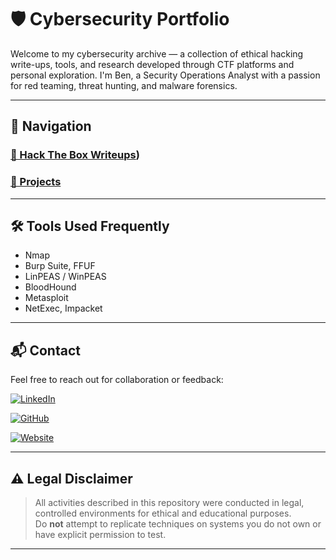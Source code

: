# 🛡️ Cybersecurity Portfolio

Welcome to my cybersecurity archive — a collection of ethical hacking write-ups, tools, and research developed through CTF platforms and personal exploration. I'm Ben, a Security Operations Analyst with a passion for red teaming, threat hunting, and malware forensics.

---

## 🧭 Navigation

### [🧪 Hack The Box Writeups](https://github.com/nothin-special/security-logs/tree/main/HackTheBox))

### [🧰 Projects](https://github.com/nothin-special/security-logs/tree/main/Projects)

---

## 🛠️ Tools Used Frequently

- Nmap
- Burp Suite, FFUF
- LinPEAS / WinPEAS
- BloodHound
- Metasploit
- NetExec, Impacket

---

## 📬 Contact

Feel free to reach out for collaboration or feedback:

[![LinkedIn](https://img.shields.io/badge/LinkedIn-0077B5?style=flat&logo=linkedin&logoColor=white)](https://www.linkedin.com/in/benjamin-rada-298b2a230)

[![GitHub](https://img.shields.io/badge/GitHub-181717?style=flat&logo=github&logoColor=white)](https://github.com/nothin-special)

[![Website](https://img.shields.io/badge/Website-000000?style=flat&logo=About.me&logoColor=white)](https://nothin-special.github.io)

---

## ⚠️ Legal Disclaimer

> All activities described in this repository were conducted in legal, controlled environments for ethical and educational purposes.  
> Do **not** attempt to replicate techniques on systems you do not own or have explicit permission to test.

---







